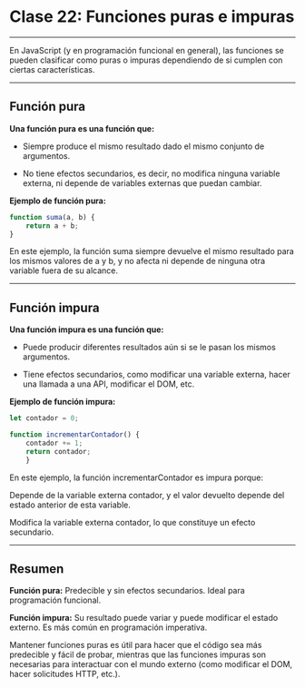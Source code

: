 # Clase 22: Funciones puras e impuras
-----------------------------------------------------
En JavaScript (y en programación funcional en general), las funciones se pueden clasificar como puras o impuras dependiendo de si cumplen con ciertas características.

-----------------------------------------------------
## Función pura

**Una función pura es una función que:**

* Siempre produce el mismo resultado dado el mismo conjunto de argumentos.

* No tiene efectos secundarios, es decir, no modifica ninguna variable externa, ni depende de variables externas que puedan cambiar.

**Ejemplo de función pura:**

```JavaScript
function suma(a, b) {
    return a + b;
}
```

En este ejemplo, la función suma siempre devuelve el mismo resultado para los mismos valores de a y b, y no afecta ni depende de ninguna otra variable fuera de su alcance.

----------------------------------------

## Función impura

**Una función impura es una función que:**

* Puede producir diferentes resultados aún si se le pasan los mismos argumentos.

* Tiene efectos secundarios, como modificar una variable externa, hacer una llamada a una API, modificar el DOM, etc.

**Ejemplo de función impura:**

```JavaScript
let contador = 0;

function incrementarContador() {
    contador += 1;
    return contador;
    }
```

En este ejemplo, la función incrementarContador es impura porque:

Depende de la variable externa contador, y el valor devuelto depende del estado anterior de esta variable.

Modifica la variable externa contador, lo que constituye un efecto secundario.

----------------------------------------
## Resumen

**Función pura:** Predecible y sin efectos secundarios. Ideal para programación funcional.

**Función impura:** Su resultado puede variar y puede modificar el estado externo. Es más común en programación imperativa.

Mantener funciones puras es útil para hacer que el código sea más predecible y fácil de probar, mientras que las funciones impuras son necesarias para interactuar con el mundo externo (como modificar el DOM, hacer solicitudes HTTP, etc.).


